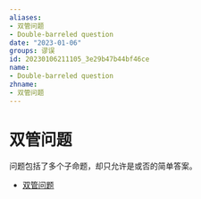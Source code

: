 ```yaml
---
aliases:
- 双管问题
- Double-barreled question
date: "2023-01-06"
groups: 谬误
id: 20230106211105_3e29b47b44bf46ce
name:
- Double-barreled question
zhname:
- 双管问题
---
```


# 双管问题

问题包括了多个子命题，却只允许是或否的简单答案。

* [双管问题](https://zh.wikipedia.org/wiki/%E9%9B%99%E7%AE%A1%E5%95%8F%E9%A1%8C)
